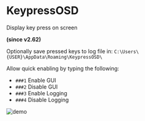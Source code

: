 # KeypressOSD
Display key press on screen

**(since v2.62)**

Optionally save pressed keys to log file in: `C:\Users\{USER}\AppData\Roaming\KeypressOSD\`

Allow quick enabling by typing the following:
- `###1` Enable GUI
- `###2` Disable GUI
- `###3` Enable Logging
- `###4` Disable Logging

![demo](https://github.com/tmplinshi/KeypressOSD/blob/master/demo.gif?raw=true)
